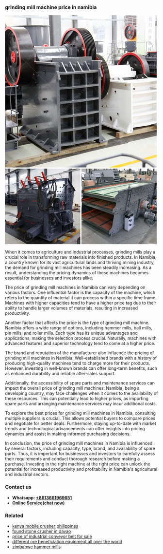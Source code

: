 <h3>grinding mill machine price in namibia</h3><img src='1708499576.jpg' alt=''><p>When it comes to agriculture and industrial processes, grinding mills play a crucial role in transforming raw materials into finished products. In Namibia, a country known for its vast agricultural lands and thriving mining industry, the demand for grinding mill machines has been steadily increasing. As a result, understanding the pricing dynamics of these machines becomes essential for businesses and investors alike.</p><p>The price of grinding mill machines in Namibia can vary depending on various factors. One influential factor is the capacity of the machine, which refers to the quantity of material it can process within a specific time frame. Machines with higher capacities tend to have a higher price tag due to their ability to handle larger volumes of materials, resulting in increased productivity.</p><p>Another factor that affects the price is the type of grinding mill machine. Namibia offers a wide range of options, including hammer mills, ball mills, pin mills, and roller mills. Each type has its unique advantages and applications, making the selection process crucial. Naturally, machines with advanced features and superior technology tend to come at a higher price.</p><p>The brand and reputation of the manufacturer also influence the pricing of grinding mill machines in Namibia. Well-established brands with a history of producing high-quality machines tend to charge more for their products. However, investing in well-known brands can offer long-term benefits, such as enhanced durability and reliable after-sales support.</p><p>Additionally, the accessibility of spare parts and maintenance services can impact the overall price of grinding mill machines. Namibia, being a developing country, may face challenges when it comes to the availability of these resources. This can potentially lead to higher prices, as importing spare parts and arranging maintenance services may incur additional costs.</p><p>To explore the best prices for grinding mill machines in Namibia, consulting multiple suppliers is crucial. This allows potential buyers to compare prices and negotiate for better deals. Furthermore, staying up-to-date with market trends and technological advancements can offer insights into pricing dynamics and assist in making informed purchasing decisions.</p><p>In conclusion, the price of grinding mill machines in Namibia is influenced by several factors, including capacity, type, brand, and availability of spare parts. Thus, it is important for businesses and investors to carefully assess their requirements and conduct thorough research before making a purchase. Investing in the right machine at the right price can unlock the potential for increased productivity and profitability in Namibia's agricultural and industrial sectors.</p><h3>Contact us</h3><ul><li><strong>Whatsapp:&nbsp;<a href="https://wa.me/8613661969651">+8613661969651</a></strong></li><li><a href="https://swt.shibang-china.com/?git&amp;zhl&amp;grinding mill machine price in namibia"><strong>Online Service(chat now)</strong></a></li></ul><h3>Related</h3><ul><li><a href='kenya mobile crusher philippines.md'>kenya mobile crusher philippines</a></li><li><a href='found stone crusher in davao.md'>found stone crusher in davao</a></li><li><a href='price of industrial conveyor belt for sale.md'>price of industrial conveyor belt for sale</a></li><li><a href='different ore beneficiation equipment all over the world.md'>different ore beneficiation equipment all over the world</a></li><li><a href='zimbabwe hammer mills.md'>zimbabwe hammer mills</a></li></ul>